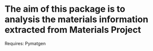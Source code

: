 The aim of this package is to analysis the materials information extracted from Materials Project
==
Requires:
    Pymatgen
